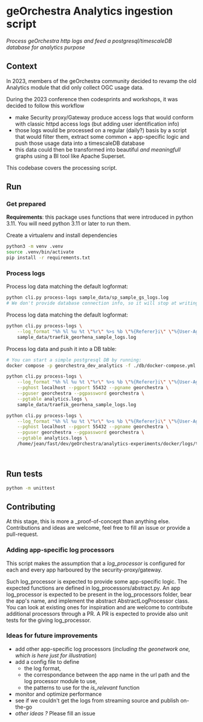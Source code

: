 # geOrchestra Analytics ingestion script

_Process geOrchestra http logs and feed a postgresql/timescaleDB database for analytics purpose_

## Context

In 2023, members of the geOrchestra community decided to revamp the old Analytics module that did only collect OGC usage data.

During the 2023 conference then codesprints and workshops, it was decided to follow this workflow
- make Security proxy/Gateway produce access logs that would conform with classic httpd access logs (but adding user identification info)
- those logs would be processed on a regular (daily?) basis by a script that would filter them, extract some common + app-specific logic and push those usage data into a timescaleDB database
- this data could then be transformed into  beautiful _and meaningfull_ graphs using a BI tool like Apache Superset.

This codebase covers the processing script.

## Run 

### Get prepared

**Requirements**: this package uses functions that were introduced in python 3.11. You will need python 3.11 or later 
to run them.

Create a virtualenv and install dependencies
```bash
python3 -m venv .venv
source .venv/bin/activate
pip install -r requirements.txt
```

### Process logs

Process log data matching the default logformat:
```bash
python cli.py process-logs sample_data/sp_sample_gs_logs.log
# We don't provide database connection info, so it will stop at writing a CSV file. The path will be displayed by the script
```

Process log data matching the default logformat:
```bash
python cli.py process-logs \
    --log_format "%h %l %u %t \"%r\" %>s %b \"%{Referer}i\" \"%{User-Agent}i\" %{counter}n \"%{app}n\" \"%{host}n\" %{ms}Tms" \
    sample_data/traefik_georhena_sample_logs.log
```

Process log data and push it into a DB table:
```bash
# You can start a simple postgresql DB by running:
docker compose -p georchestra_dev_analytics -f ./db/docker-compose.yml up -d

python cli.py process-logs \
    --log_format "%h %l %u %t \"%r\" %>s %b \"%{Referer}i\" \"%{User-Agent}i\" %{counter}n \"%{app}n\" \"%{host}n\" %{ms}Tms" \
    --pghost localhost --pgport 55432 --pgname georchestra \
    --pguser georchestra --pgpassword georchestra \
    --pgtable analytics.logs \
    sample_data/traefik_georhena_sample_logs.log

python cli.py process-logs \
    --log_format "%h %l %u %t \"%r\" %>s %b \"%{Referer}i\" \"%{User-Agent}i\" %{counter}n \"%{app}n\" \"%{host}n\" %{ms}Tms" \
    --pghost localhost --pgport 55432 --pgname georchestra \
    --pguser georchestra --pgpassword georchestra \
    --pgtable analytics.logs \
    /home/jean/fast/dev/geOrchestra/analytics-experiments/docker/logs/traefik/access.log
  
   
```

## Run tests
```bash
python -m unittest
```

## Contributing
 
At this stage, this is more a _proof-of-concept than anything else. Contributions and ideas are welcome, feel free to fill an issue or provide a pull-request.

### Adding app-specific log processors

This script makes the assumption that a _log_processor_ is configured for each and every app harboured by the security-proxy/gateway.

Such log_processor is expected to provide some app-specific logic. The expected functions are defined in log_processors/abstract.py. An app log_processor is expected to be present in the log_processors folder, bear the app's name, and implement the abstract AbstractLogProcessor class. You can look at existing ones for inspiration and are welcome to contribute additional processors through a PR. A PR is expected to provide also unit tests for the giving log_processor.

### Ideas for future improvements

- add other app-specific log processors (_including the geonetwork one, which is here just for illustration_)
- add a config file to define 
  - the log format, 
  - the correspondance between the app name in the url path and the log processor module to use, 
  - the patterns to use for the _is_relevant_ function
- monitor and optimize performance
- see if we couldn't get the logs from streaming source and publish on-the-go
- _other ideas ?_ Please fill an issue